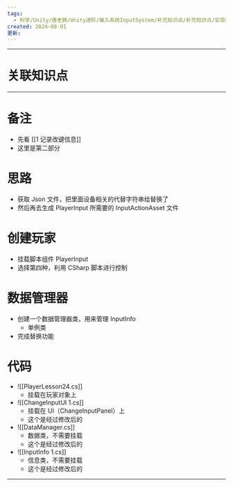 ```yaml
---
tags:
  - 科学/Unity/唐老狮/Unity进阶/输入系统InputSystem/补充知识点/补充知识点/实现改建功能
created: 2024-08-01
更新:
---
```


---
# 关联知识点



---
# 备注

- 先看 [[1 记录改键信息]]
- 这里是第二部分
# 思路

- 获取 Json 文件，把里面设备相关的代替字符串给替换了
- 然后再去生成 PlayerInput 所需要的 InputActionAsset 文件
# 创建玩家

- 挂载脚本组件 PlayerInput
- 选择第四种，利用 CSharp 脚本进行控制
# 数据管理器

* 创建一个数据管理器类，用来管理 InputInfo
	* 单例类
* 完成替换功能
# 代码

- ![[PlayerLesson24.cs]]
	- 挂载在玩家对象上
- ![[ChangeInputUI 1.cs]]
	- 挂载在 UI（ChangeInputPanel）上
	- 这个是经过修改后的
- ![[DataManager.cs]]
	- 数据类，不需要挂载
	- 这个是经过修改后的
- ![[InputInfo 1.cs]]
	- 信息类，不需要挂载
	- 这个是经过修改后的


---
